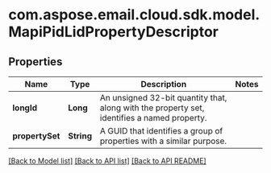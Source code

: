 
# com.aspose.email.cloud.sdk.model.MapiPidLidPropertyDescriptor

## Properties
Name | Type | Description | Notes
------------ | ------------- | ------------- | -------------
**longId** | **Long** | An unsigned 32-bit quantity that, along with the property set, identifies a named property.              | 
**propertySet** | **String** | A GUID that identifies a group of properties with a similar purpose.              | 


[[Back to Model list]](README.md#documentation-for-models) [[Back to API list]](README.md#documentation-for-api-endpoints) [[Back to API README]](README.md)

